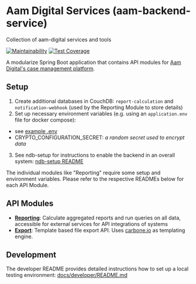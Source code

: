 # Aam Digital Services (aam-backend-service)

Collection of aam-digital services and tools

[![Maintainability](https://api.codeclimate.com/v1/badges/57213b5887a579196d6d/maintainability)](https://codeclimate.com/github/Aam-Digital/aam-services/maintainability) [![Test Coverage](https://api.codeclimate.com/v1/badges/57213b5887a579196d6d/test_coverage)](https://codeclimate.com/github/Aam-Digital/aam-services/test_coverage)

A modularize Spring Boot application that contains API modules for [Aam Digital's case management platform](https://github.com/Aam-Digital/ndb-core).

## Setup

1. Create additional databases in CouchDB: `report-calculation` and `notification-webhook` (used by the Reporting Module to store details)
2. Set up necessary environment variables (e.g. using an `application.env` file for docker compose):
  - see [example .env](./docs/examples/application.env)
  - CRYPTO_CONFIGURATION_SECRET: _a random secret used to encrypt data_
3. See ndb-setup for instructions to enable the backend in an overall system: [ndb-setup README](https://github.com/Aam-Digital/ndb-setup?tab=readme-ov-file#api-integrations-and-sql-reports)

The individual modules like "Reporting" require some setup and environment variables. Please refer to the respective READMEs below for each API Module.

## API Modules

- **[Reporting](./docs/modules/reporting.md)**: Calculate aggregated reports and run queries on all data, accessible for external services for API integrations of systems
- **[Export](./docs/modules/export.md)**: Template based file export API. Uses [carbone.io](https://carbone.io) as templating engine.

## Development
The developer README provides detailed instructions how to set up a local testing environment: [docs/developer/README.md](docs/developer/README.md)